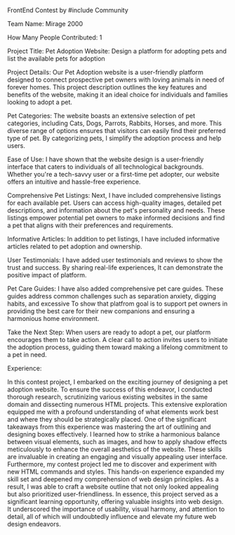 FrontEnd Contest by #include Community 

Team Name: Mirage 2000

How Many People Contributed: 1 

Project Title: Pet Adoption Website: Design a platform for adopting pets  and list the available pets for adoption	

Project Details: 
Our Pet Adoption website is a user-friendly platform designed to connect prospective pet owners with loving animals in need of forever homes. This project description outlines the key features and benefits of the website, making it an ideal choice for individuals and families looking to adopt a pet.

Pet Categories:
The website boasts an extensive selection of pet categories, including Cats, Dogs, Parrots, Rabbits, Horses, and more. This diverse range of options ensures that visitors can easily find their preferred type of pet. By categorizing pets, I simplify the adoption process and help users.

Ease of Use:
I have shown that the website design is a user-friendly interface that caters to individuals of all technological backgrounds. Whether you're a tech-savvy user or a first-time pet adopter, our website offers an intuitive and hassle-free experience.

Comprehensive Pet Listings:
Next, I have included comprehensive listings for each available pet. Users can access high-quality images, detailed pet descriptions, and information about the pet's personality and needs. These listings empower potential pet owners to make informed decisions and find a pet that aligns with their preferences and requirements.

Informative Articles:
In addition to pet listings, I have included informative articles related to pet adoption and ownership. 

User Testimonials:
I have added user testimonials and reviews to show the trust and success. By sharing real-life experiences, It can demonstrate the positive impact of platform.

Pet Care Guides:
I have also added comprehensive pet care guides. These guides address common challenges such as separation anxiety, digging habits, and excessive To show that platfrom goal is to support pet owners in providing the best care for their new companions and ensuring a harmonious home environment.

Take the Next Step:
When users are ready to adopt a pet, our platform encourages them to take action. A clear call to action invites users to initiate the adoption process, guiding them toward making a lifelong commitment to a pet in need.

Experience:

In this contest project, I embarked on the exciting journey of designing a pet adoption website. To ensure the success of this endeavor, I conducted thorough research, scrutinizing various existing websites in the same domain and dissecting numerous HTML projects. This extensive exploration equipped me with a profound understanding of what elements work best and where they should be strategically placed.
One of the significant takeaways from this experience was mastering the art of outlining and designing boxes effectively. I learned how to strike a harmonious balance between visual elements, such as images, and how to apply shadow effects meticulously to enhance the overall aesthetics of the website. These skills are invaluable in creating an engaging and visually appealing user interface.
Furthermore, my contest project led me to discover and experiment with new HTML commands and styles. This hands-on experience expanded my skill set and deepened my comprehension of web design principles. As a result, I was able to craft a website outline that not only looked appealing but also prioritized user-friendliness.
In essence, this project served as a significant learning opportunity, offering valuable insights into web design. It underscored the importance of usability, visual harmony, and attention to detail, all of which will undoubtedly influence and elevate my future web design endeavors.

        
